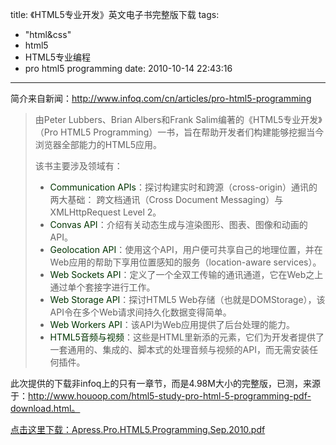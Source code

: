 title: 《HTML5专业开发》英文电子书完整版下载
tags:
  - "html&css"
  - html5
  - HTML5专业编程
  - pro html5 programming
date: 2010-10-14 22:43:16
---

简介来自新闻：http://www.infoq.com/cn/articles/pro-html5-programming

> 由Peter Lubbers、Brian Albers和Frank Salim编著的《HTML5专业开发》（Pro HTML5 Programming）一书，旨在帮助开发者们构建能够挖掘当今浏览器全部能力的HTML5应用。
> 
> 该书主要涉及领域有：
> 
> *   <span style="color: #003300;">Communication APIs</span>：探讨构建实时和跨源（cross-origin）通讯的两大基础： 跨文档通讯（Cross Document Messaging）与XMLHttpRequest Level 2。
> *   <span style="color: #003300;">Convas API</span>：介绍有关动态生成与渲染图形、图表、图像和动画的API。
> *   <span style="color: #003300;">Geolocation API</span>：使用这个API，用户便可共享自己的地理位置，并在Web应用的帮助下享用位置感知的服务（location-aware services）。
> *   <span style="color: #003300;">Web Sockets API</span>：定义了一个全双工传输的通讯通道，它在Web之上通过单个套接字进行工作。
> *   <span style="color: #003300;">Web Storage API</span>：探讨HTML5 Web存储（也就是DOMStorage），该API令在多个Web请求间持久化数据变得简单。
> *   <span style="color: #003300;">Web Workers API</span>：该API为Web应用提供了后台处理的能力。
> *   <span style="color: #003300;">HTML5音频与视频</span>：这些是HTML里新添的元素，它们为开发者提供了一套通用的、集成的、脚本式的处理音频与视频的API，而无需安装任何插件。

此次提供的下载非infoq上的只有一章节，而是4.98M大小的完整版，已测，来源于：http://www.houoop.com/html5-study-pro-html-5-programming-pdf-download.html。

[点击这里下载：Apress.Pro.HTML5.Programming.Sep.2010.pdf ](http://yunfile.com/file/zy8595208/432d8345/Apress.Pro.HTML5.Programming.Sep.2010.pdf/ "HTML5专业编程")